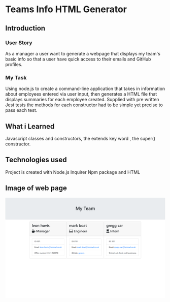 # Teams Info HTML Generator
## Introduction
### User Story
As a manager a user want to generate a webpage that displays my team's basic info so that a user have quick access to their emails and GitHub profiles.
### My Task
Using node.js to create a command-line application that takes in information about employees entered via user input, then generates a HTML file that displays summaries
for each employee created. Supplied with pre written Jest tests the methods for each constructor had to be simple yet precise to pass each test.

## What i Learned
Javascript classes and constructors, the extends key word , the super() constructor.

## Technologies used 
Project is created with Node.js Inquirer Npm package and HTML

## Image of web page

<img src="/images/127.0.0.1_5500_output_team.html.png" alt="" />


